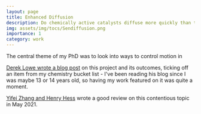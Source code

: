 ```yaml
---
layout: page
title: Enhanced Diffusion
description: Do chemically active catalysts diffuse more quickly than they should do?
img: assets/img/tocs/Sendiffusion.png
importance: 1
category: work
---
```


The central theme of my PhD was to look into ways to control motion in 

[Derek Lowe wrote a blog post](https://www.science.org/content/blog-post/enhanced-diffusion-real-illusion) on this project and its outcomes, ticking off an item from my chemistry bucket list - I've been reading his blog since I was maybe 13 or 14 years old, so having my work featured on it was quite a moment.

[Yifei Zhang and Henry Hess](https://www.nature.com/articles/s41570-021-00281-6) wrote a good review on this contentious topic in May 2021.